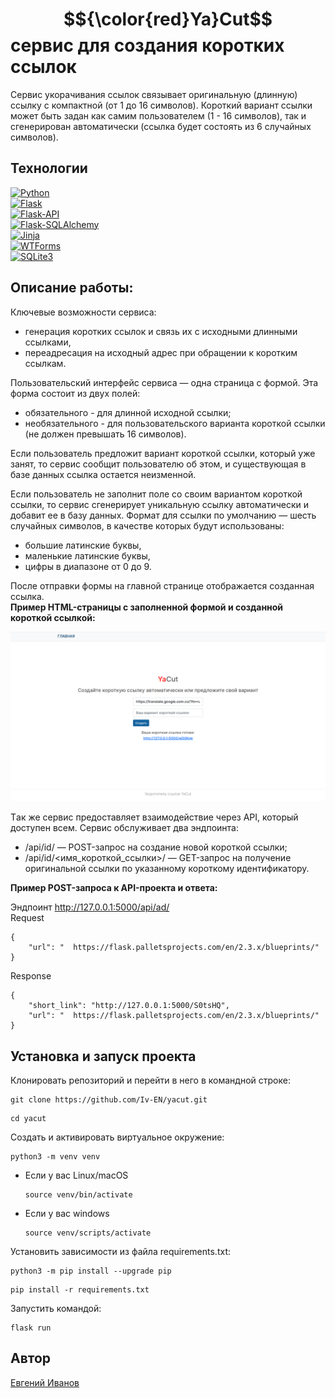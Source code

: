 # $${\color{red}Ya}Cut$$ сервис для создания коротких ссылок

Сервис укорачивания ссылок связывает оригинальную (длинную) ссылку с компактной (от 1 до 16 символов). Короткий вариант ссылки может быть задан как самим пользователем (1 - 16 символов), так и сгенерирован автоматически (ссылка будет состоять из 6 случайных символов).

## Технологии

[![Python](https://img.shields.io/badge/python-3.10.12-blue?logo=python)](https://www.python.org/)  
[![Flask](https://img.shields.io/badge/-Flask-464646?logo=flask)](https://palletsprojects.com/p/flask/)  
[![Flask-API](https://img.shields.io/badge/-Flask%20API-464646?logo=flask)](https://flask-api.readthedocs.io/en/latest/#)  
[![Flask-SQLAlchemy](https://img.shields.io/badge/-FlaskSQLAlchemy-464646?logo=flask)](https://flask-sqlalchemy.palletsprojects.com/en/latest/)  
[![Jinja](https://img.shields.io/badge/-Jinja-464646?logo=Jinja)](https://palletsprojects.com/p/jinja/)  
[![WTForms](https://img.shields.io/badge/-WTForms-464646?logo=wtforms)](https://wtforms.readthedocs.io/en/master/)  
[![SQLite3](https://img.shields.io/badge/-SQLite3-464646?logo=SQLite)](https://www.sqlite.com/version3.html)

## Описание работы:
Ключевые возможности сервиса:
  * генерация коротких ссылок и связь их с исходными длинными ссылками,
  * переадресация на исходный адрес при обращении к коротким ссылкам.

Пользовательский интерфейс сервиса — одна страница с формой. Эта форма состоит из двух полей:
  * обязательного - для длинной исходной ссылки;
  * необязательного - для пользовательского варианта короткой ссылки (не должен превышать 16 символов).

Если пользователь предложит вариант короткой ссылки, который уже занят, то сервис сообщит пользователю об этом, и существующая в базе данных ссылка остается неизменной.

Если пользователь не заполнит поле со своим вариантом короткой ссылки, то сервис сгенерирует уникальную ссылку автоматически и добавит ее в базу данных.
Формат для ссылки по умолчанию — шесть случайных символов, в качестве которых будут использованы:
  * большие латинские буквы,
  * маленькие латинские буквы,
  * цифры в диапазоне от 0 до 9.

После отправки формы на главной странице отображается созданная ссылка.  
**Пример HTML-страницы с заполненной формой и созданной короткой ссылкой:**

![image.png](image.png)

Tак же сервис предоставляет взаимодействие через API, который доступен всем. Сервис обслуживает два эндпоинта:
  * /api/id/ — POST-запрос на создание новой короткой ссылки;
  * /api/id/<имя_короткой_ссылки>/ — GET-запрос на получение оригинальной ссылки по указанному короткому идентификатору.

**Пример POST-запроса к API-проекта и ответа:**

Эндпоинт http://127.0.0.1:5000/api/ad/  
Request  
```
{
    "url": "  https://flask.palletsprojects.com/en/2.3.x/blueprints/"
}
```
Response  
```
{
    "short_link": "http://127.0.0.1:5000/S0tsHQ",
    "url": "  https://flask.palletsprojects.com/en/2.3.x/blueprints/"
}
```
## Установка и запуск проекта
Клонировать репозиторий и перейти в него в командной строке:

```
git clone https://github.com/Iv-EN/yacut.git
```

```
cd yacut
```

Cоздать и активировать виртуальное окружение:

```
python3 -m venv venv
```

* Если у вас Linux/macOS

    ```
    source venv/bin/activate
    ```

* Если у вас windows

    ```
    source venv/scripts/activate
    ```

Установить зависимости из файла requirements.txt:

```
python3 -m pip install --upgrade pip
```

```
pip install -r requirements.txt
```
Запустить командой:
```
flask run
```
## Автор
[Евгений Иванов](https://github.com/Iv-EN)